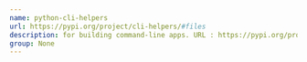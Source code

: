 ```yaml
---
name: python-cli-helpers
url: https://pypi.org/project/cli-helpers/#files
description: for building command-line apps. URL : https://pypi.org/project/cli-helpers/#files Groups : None
group: None
---
```

